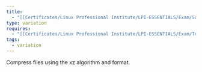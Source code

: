 ```yaml
---
title:
  - "[[Certificates/Linux Professional Institute/LPI-ESSENTIALS/Exam/Solutions/archiving tools/compression tools/xz/xz]]"
type: variation
requires:
  - "[[Certificates/Linux Professional Institute/LPI-ESSENTIALS/Exam/Topics/Extensions (dot.files)/storage optimization/xz]]"
tags:
  - variation
---
```

Compress files using the xz algorithm and format.
